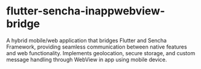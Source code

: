 # flutter-sencha-inappwebview-bridge
A hybrid mobile/web application that bridges Flutter and Sencha Framework, providing seamless communication between native features and web functionality. Implements geolocation, secure storage, and custom message handling through WebView in app using mobile device.
